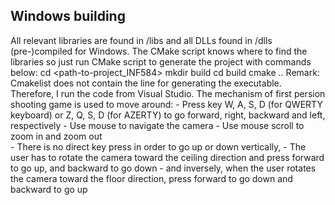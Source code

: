 ## Windows building
All relevant libraries are found in /libs and all DLLs found in /dlls (pre-)compiled for Windows. 
The CMake script knows where to find the libraries so just run CMake script to generate the project with commands below: 
    cd <path-to-project_INF584>
    mkdir build
    cd build
    cmake ..
Remark: Cmakelist does not contain the line for generating the executable. Therefore, I run the code from Visual Studio.
The mechanism of first persion shooting game is used to move around:
    - Press key W, A, S, D (for QWERTY keyboard) or Z, Q, S, D (for AZERTY) to go forward, right, backward and left, respectively
    - Use mouse to navigate the camera 
    - Use mouse scroll to zoom in and zoom out  
    - There is no direct key press in order to go up or down vertically,
        - The user has to rotate the camera toward the ceiling direction and press forward to go up, and backward to go down
        - and inversely, when the user rotates the camera toward the floor direction, press forward to go down and backward to go up